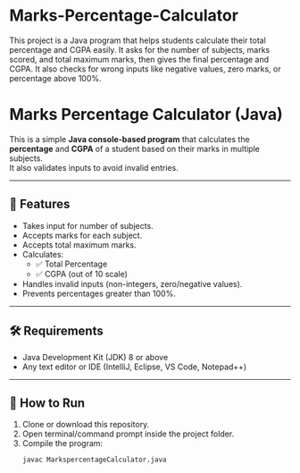 # Marks-Percentage-Calculator
This project is a Java program that helps students calculate their total percentage and CGPA easily.  It asks for the number of subjects, marks scored, and total maximum marks, then gives the final percentage and CGPA.  It also checks for wrong inputs like negative values, zero marks, or percentage above 100%.

# Marks Percentage Calculator (Java)

This is a simple **Java console-based program** that calculates the **percentage** and **CGPA** of a student based on their marks in multiple subjects.  
It also validates inputs to avoid invalid entries.

---

## 🚀 Features
- Takes input for number of subjects.
- Accepts marks for each subject.
- Accepts total maximum marks.
- Calculates:
  - ✅ Total Percentage
  - ✅ CGPA (out of 10 scale)
- Handles invalid inputs (non-integers, zero/negative values).
- Prevents percentages greater than 100%.

---

## 🛠 Requirements
- Java Development Kit (JDK) 8 or above  
- Any text editor or IDE (IntelliJ, Eclipse, VS Code, Notepad++)

---

## 📖 How to Run
1. Clone or download this repository.
2. Open terminal/command prompt inside the project folder.
3. Compile the program:
   ```bash
   javac MarkspercentageCalculator.java
